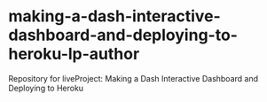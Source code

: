 # making-a-dash-interactive-dashboard-and-deploying-to-heroku-lp-author
Repository for liveProject: Making a Dash Interactive Dashboard and Deploying to Heroku
